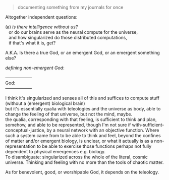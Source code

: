 > documenting something from my journals for once

Altogether independent questions:

(a) _is there intelligence without us?_<br>
&ensp; or do our brains serve as the neural compute for the universe, <br>
&ensp; and how singularized do those distributed computations, <br>
&ensp; if that's what it is, get?

A.K.A. Is there a true God, or an emergent God, or an emergent something else?

_defining non-emergent God_:

——————<br>
God:<br>
——————

I think it's singularized and senses all of this and suffices to compute stuff (without a (emergent) biological brain)<br>
but it's essentially qualia with teleologies and the universe as body, able to change the feeling of that universe, but not the mind, maybe.<br>
the qualia, corresponding with that feeling, is sufficient to think and plan, somehow, and able to be represented, though I'm not sure if with-sufficient-conceptual-justice, by a neural network with an objective function. Where such a system came from to be able to think and feel, beyond the confines of matter and/or emergent biology, is unclear, or what it actually is as a non-representation to be able to exercise those functions perhaps not fully dependent to physical emergences e.g. biology.<br>
To disambiguate: singularized across the whole of the literal, cosmic universe. Thinking and feeling with no more than the tools of chaotic matter.

As for benevolent, good, or worshipable God, it depends on the teleology.
